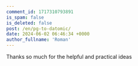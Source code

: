 ```yaml
---
comment_id: 1717310793891
is_spam: false
is_deleted: false
post: /en/pg-to-datomic/
date: 2024-06-02 06:46:34 +0000
author_fullname: 'Roman'
---
```


Thanks so much for the helpful and practical ideas
